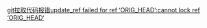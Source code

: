 [git拉取代码报错update_ref failed for ref ‘ORIG_HEAD‘:cannot lock ref ‘ORIG_HEAD‘](https://blog.csdn.net/Heaven_has_a_way/article/details/112212499)